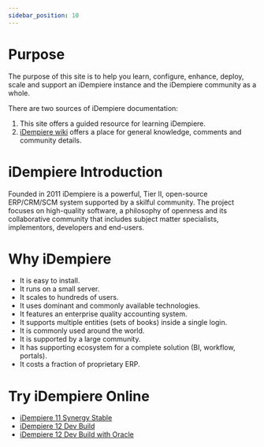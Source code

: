 ```yaml
---
sidebar_position: 10
---
```

# Purpose

The purpose of this site is to help you learn, configure, enhance, deploy, scale and support an iDempiere instance and the iDempiere community as a whole.

There are two sources of iDempiere documentation:

1. This site offers a guided resource for learning iDempiere.
2. [iDempiere wiki](https://wiki.idempiere.org) offers a place for general knowledge, comments and community details.

# iDempiere Introduction

Founded in 2011 iDempiere is a powerful, Tier II, open-source ERP/CRM/SCM system supported by a skilful community. The project focuses on high-quality software, a philosophy of openness and its collaborative community that includes subject matter specialists, implementors, developers and end-users.

# Why iDempiere
- It is easy to install.
- It runs on a small server.
- It scales to hundreds of users.
- It uses dominant and commonly available technologies.
- It features an enterprise quality accounting system.
- It supports multiple entities (sets of books) inside a single login.
- It is commonly used around the world.
- It is supported by a large community.
- It has supporting ecosystem for a complete solution (BI, workflow, portals).
- It costs a fraction of proprietary ERP.

# Try iDempiere Online
- [iDempiere 11 Synergy Stable](https://demo.globalqss.com/webui/)
- [iDempiere 12 Dev Build](https://test.idempiere.org/webui/)
- [iDempiere 12 Dev Build with Oracle](https://test-oracle.idempiere.org/webui/)
